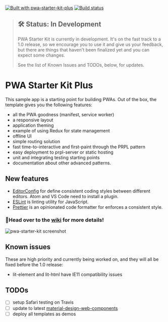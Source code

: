 [![Built with pwa–starter–kit-plus](https://img.shields.io/badge/built_with-pwa–starter–kit-plus_-blue.svg)](https://github.com/StartPolymer/pwa-starter-kit-plus 'Built with pwa–starter–kit-plus')
[![Build status](https://api.travis-ci.org/StartPolymer/pwa-starter-kit-plus.svg?branch=master)](https://travis-ci.org/StartPolymer/pwa-starter-kit-plus)

> ## 🛠 Status: In Development
>
> PWA Starter Kit is currently in development. It's on the fast track to a 1.0 release, so we encourage you to use it and give us your feedback, but there are things that haven't been finalized yet and you can expect some changes.
>
> See the list of Known Issues and TODOs, below, for updates.

# PWA Starter Kit Plus

This sample app is a starting point for building PWAs. Out of the box, the template
gives you the following features:

* all the PWA goodness (manifest, service worker)
* a responsive layout
* application theming
* example of using Redux for state management
* offline UI
* simple routing solution
* fast time-to-interactive and first-paint through the PRPL pattern
* easy deployment to prpl-server or static hosting
* unit and integrating testing starting points
* documentation about other advanced patterns.

## New features

* [EditorConfig](http://editorconfig.org) for define consistent coding styles between different editors. Atom and VS Code need to install a plugin.
* [ESLint](https://eslint.org) is linting utility for JavaScript.
* [Prettier](https://github.com/prettier/prettier) is an opinionated code formatter for enforces a consistent style.

### 📖Head over to the [wiki](https://github.com/PolymerLabs/pwa-starter-kit/wiki) for more details!

![pwa-starter-kit screenshot](https://user-images.githubusercontent.com/1369170/39715580-a1be5126-51e2-11e8-8440-96b07be03a3c.png)

## Known issues

These are high priority and currently being worked on, and they will all be fixed before the 1.0 release:

* lit-element and lit-html have IE11 compatibility issues

## TODOs

* [ ] setup Safari testing on Travis
* [ ] update to latest [material-design-web-components](https://github.com/material-components/material-components-web-components)
* [ ] deploy all templates as demos
